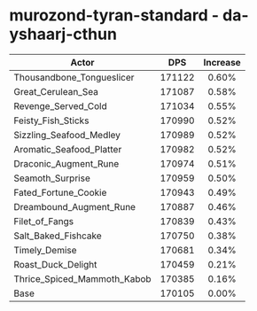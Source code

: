 # murozond-tyran-standard - da-yshaarj-cthun
| Actor | DPS | Increase |
|---|:---:|:---:|
|Thousandbone_Tongueslicer|171122|0.60%|
|Great_Cerulean_Sea|171087|0.58%|
|Revenge_Served_Cold|171034|0.55%|
|Feisty_Fish_Sticks|170990|0.52%|
|Sizzling_Seafood_Medley|170989|0.52%|
|Aromatic_Seafood_Platter|170982|0.52%|
|Draconic_Augment_Rune|170974|0.51%|
|Seamoth_Surprise|170959|0.50%|
|Fated_Fortune_Cookie|170943|0.49%|
|Dreambound_Augment_Rune|170887|0.46%|
|Filet_of_Fangs|170839|0.43%|
|Salt_Baked_Fishcake|170750|0.38%|
|Timely_Demise|170681|0.34%|
|Roast_Duck_Delight|170459|0.21%|
|Thrice_Spiced_Mammoth_Kabob|170385|0.16%|
|Base|170105|0.00%|
